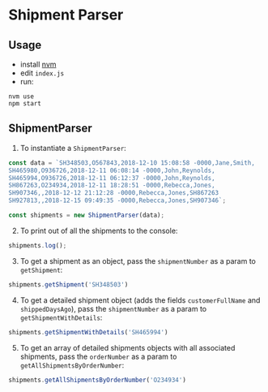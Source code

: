# Shipment Parser

## Usage
- install [nvm](https://github.com/nvm-sh/nvm)
- edit `index.js`
- run:
```
nvm use
npm start
```

## ShipmentParser
1. To instantiate a `ShipmentParser`:
```js
const data = `SH348503,O567843,2018-12-10 15:08:58 -0000,Jane,Smith,
SH465980,O936726,2018-12-11 06:08:14 -0000,John,Reynolds,
SH465994,O936726,2018-12-11 06:12:37 -0000,John,Reynolds,
SH867263,O234934,2018-12-11 18:28:51 -0000,Rebecca,Jones,
SH907346,,2018-12-12 21:12:28 -0000,Rebecca,Jones,SH867263
SH927813,,2018-12-15 09:49:35 -0000,Rebecca,Jones,SH907346`;

const shipments = new ShipmentParser(data);
```
2. To print out of all the shipments to the console:
```js
shipments.log();
```
3. To get a shipment as an object, pass the `shipmentNumber` as a param to `getShipment`:
```js
shipments.getShipment('SH348503')
```
4. To get a detailed shipment object (adds the fields `customerFullName` and `shippedDaysAgo`), pass the `shipmentNumber` as a param to `getShipmentWithDetails`:
```js
shipments.getShipmentWithDetails('SH465994')
```
5. To get an array of detailed shipments objects with all associated shipments, pass the `orderNumber` as a param to `getAllShipmentsByOrderNumber`:
```js
shipments.getAllShipmentsByOrderNumber('O234934')
```
